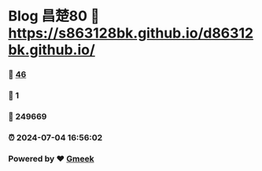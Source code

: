 # Blog 昌楚80 :link: https://s863128bk.github.io/d86312bk.github.io/ 
### :page_facing_up: [46](https://s863128bk.github.io/d86312bk.github.io//tag.html) 
### :speech_balloon: 1 
### :hibiscus: 249669 
### :alarm_clock: 2024-07-04 16:56:02 
### Powered by :heart: [Gmeek](https://github.com/Meekdai/Gmeek)
